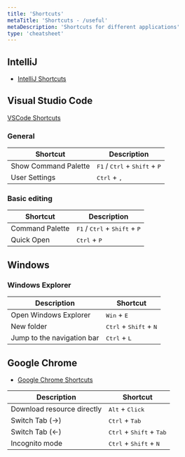 ```yaml
---
title: 'Shortcuts'
metaTitle: 'Shortcuts - /useful'
metaDescription: 'Shortcuts for different applications'
type: 'cheatsheet'
---
```


## IntelliJ

- [IntelliJ Shortcuts](https://resources.jetbrains.com/storage/products/intellij-idea/docs/IntelliJIDEA_ReferenceCard.pdf)

## Visual Studio Code

[VSCode Shortcuts](https://code.visualstudio.com/shortcuts/keyboard-shortcuts-windows.pdf)

### General

| Shortcut             | Description                                                       |
| -------------------- | ----------------------------------------------------------------- |
| Show Command Palette | <kbd>F1</kbd> / <kbd>Ctrl</kbd> + <kbd>Shift</kbd> + <kbd>P</kbd> |
| User Settings        | <kbd>Ctrl</kbd> + <kbd>,</kbd>                                    |

### Basic editing

| Shortcut        | Description                                                       |
| --------------- | ----------------------------------------------------------------- |
| Command Palette | <kbd>F1</kbd> / <kbd>Ctrl</kbd> + <kbd>Shift</kbd> + <kbd>P</kbd> |
| Quick Open      | <kbd>Ctrl</kbd> + <kbd>P</kbd>                                    |

## Windows

### Windows Explorer

| Description                | Shortcut                                          |
| -------------------------- | ------------------------------------------------- |
| Open Windows Explorer      | <kbd>Win</kbd> + <kbd>E</kbd>                     |
| New folder                 | <kbd>Ctrl</kbd> + <kbd>Shift</kbd> + <kbd>N</kbd> |
| Jump to the navigation bar | <kbd>Ctrl</kbd> + <kbd>L</kbd>                    |

## Google Chrome

- [Google Chrome Shortcuts](https://support.google.com/chrome/answer/157179)

| Description                | Shortcut                                            |
| -------------------------- | --------------------------------------------------- |
| Download resource directly | <kbd>Alt</kbd> + <kbd>Click</kbd>                   |
| Switch Tab (->)            | <kbd>Ctrl</kbd> + <kbd>Tab</kbd>                    |
| Switch Tab (<-)            | <kbd>Ctrl</kbd> + <kbd>Shift</kbd> + <kbd>Tab</kbd> |
| Incognito mode             | <kbd>Ctrl</kbd> + <kbd>Shift</kbd> + <kbd>N</kbd>   |
